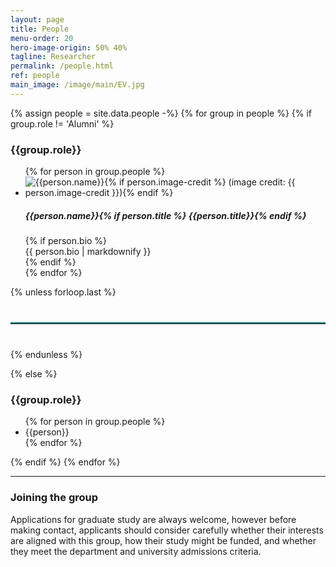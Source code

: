 ```yaml
---
layout: page
title: People
menu-order: 20
hero-image-origin: 50% 40%
tagline: Researcher
permalink: /people.html
ref: people
main_image: /image/main/EV.jpg
---
```

<div class="row">
{% assign people = site.data.people -%}
{% for group in people %}
{% if group.role != 'Alumni' %}
<div class="image-grid {{group.role | downcase | replace: ' ', '-'}}">
<h3>{{group.role}}</h3>
<ul class="no-bullet">
	{% for person in group.people %}
		<li id="{{person.name | downcase | replace: ' ', '-'}}">
			<div class="person-row">
				<div class="photo">
					<img class="pi-photo" src="{{ site.baseurl }}/image/people/{{person.image}}" title="{{person.name}}{% if person.image-credit %} (image credit: {{ person.image-credit }}){% endif %}">
					<h5 class="name sm-bottom-margin">
						{{person.name}}{% if person.title %} <span>{{person.title}}</span>{% endif %}
					</h5>
				</div>
				<div class="details">
					{% if person.bio %}
					<div class="sm-top-margin">
						{{ person.bio | markdownify }}
					</div>
					{% endif %}
				</div>				
			</div>
		</li>
	{% endfor %}
</ul>
</div>

{% unless forloop.last %}
  <hr style="border: none; border-top: 2px solid #157878; margin: 40px 0;">
{% endunless %}
 
{% else %}
</div>
<div class="row">
	<div class="col-xs-12" markdown="l">
		<h3>{{group.role}}</h3>
		<ul>
		{% for person in group.people %}
			<li>{{person}}</li>
		{% endfor %}
		</ul>
	</div>
</div>
{% endif %}
{% endfor %}

---

<div class="row">
<div class="col-xs-12 col-md-10 col-lg-8 col-md-offset-1 col-lg-offset-2" markdown="1">

### Joining the group

Applications for graduate study are always welcome, however before making contact, applicants should consider carefully whether their interests are aligned with this group, how their study might be funded, and whether they meet the department and university admissions criteria.
</div>
</div>
